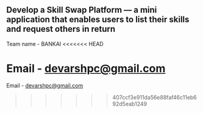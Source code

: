 ## Develop a Skill Swap Platform — a mini application that enables users to list their skills and request others in return 

Team name - BANKAI
<<<<<<< HEAD

Email - devarshpc@gmail.com
=======
Email - devarshpc@gmail.com
>>>>>>> 407ccf3e911da56e88faf46c11eb692d5eab1249
